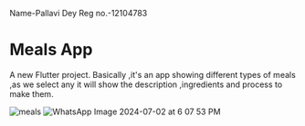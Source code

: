 Name-Pallavi Dey
Reg no.-12104783

# Meals App

A new Flutter project.
Basically ,it's an app showing different types of meals ,as we select any it will show the description ,ingredients and process to make them.


![meals](https://github.com/user-attachments/assets/061f19f6-5773-4a34-8fc6-4ab39baf897f)
![WhatsApp Image 2024-07-02 at 6 07 53 PM](https://github.com/user-attachments/assets/c3f31260-c97d-45c6-9d6f-d00615f151bb)
